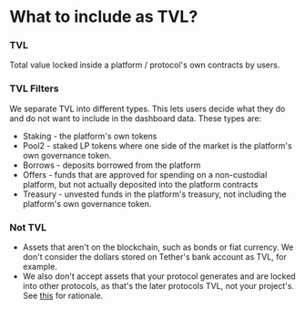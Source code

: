 # What to include as TVL?

### TVL

Total value locked inside a platform / protocol's own contracts by users.

### TVL Filters&#x20;

We separate TVL into different types. This lets users decide what they do and do not want to include in the dashboard data. These types are:

* Staking - the platform's own tokens
* Pool2 - staked LP tokens where one side of the market is the platform's own governance token.
* Borrows - deposits borrowed from the platform&#x20;
* Offers - funds that are approved for spending on a non-custodial platform, but not actually deposited into the platform contracts
* Treasury - unvested funds in the platform's treasury, not including the platform's own governance token.

### Not TVL

* Assets that aren't on the blockchain, such as bonds or fiat currency. We don't consider the dollars stored on Tether's bank account as TVL, for example.
* We also don't accept assets that your protocol generates and are locked into other protocols, as that's the later protocols TVL, not your project's. See [this](https://github.com/DefiLlama/DefiLlama-Adapters/pull/60#issuecomment-807045050) for rationale.
